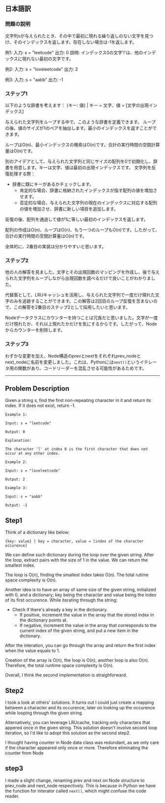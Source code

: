 ## 日本語訳

### 問題の説明
文字列sが与えられたとき、その中で最初に現れる繰り返しのない文字を見つけ、そのインデックスを返します。存在しない場合は-1を返します。

例1:
入力: s = "leetcode"
出力: 0
説明: インデックス0の文字'l'は、他のインデックスに現れない最初の文字です。

例2:
入力: s = "loveleetcode"
出力: 2

例3:
入力: s = "aabb"
出力: -1

### ステップ1
以下のような辞書を考えます：
{キー: 値} | キー = 文字、値 = [文字の出現インデックス]

与えられた文字列をループする中で、このような辞書を定義できます。
ループの後、値のサイズが1のペアを抽出します。最小のインデックスを返すことができます。

ループはO(n)、最小インデックスの検索はO(n)です。合計の実行時間の空間計算量はO(n)です。

別のアイデアとして、与えられた文字列と同じサイズの配列を0で初期化し、辞書を用意します。キーは文字、値は最初の出現インデックスです。
文字列を反復処理する際：
- 辞書に既にキーがあるかチェックします。
  - 肯定的な場合、辞書に格納されたインデックスが指す配列の値を増加させます。
  - 否定的な場合、与えられた文字列の現在のインデックスに対応する配列の値を増加させ、辞書に新しい項目を追加します。

反復の後、配列を通過して値が1に等しい最初のインデックスを返します。

配列の作成はO(n)、ループはO(n)、もう一つのループもO(n)です。したがって、合計の実行時間の空間計算量はO(n)です。

全体的に、2番目の実装は分かりやすいと思います。

### ステップ2
他の人の解答を見ました。文字とその出現回数のマッピングを作成し、後で与えられた文字列をループしながら出現回数を調べるだけで良いことがわかりました。

代替案として、LRUキャッシュを活用し、与えられた文字列で一度だけ現れた文字のみを追跡することができます。この解答は2回目のループ反復を含まないので、この解答を2番目のステップ2として採用したいと思います。

Nodeデータクラスにカウンターを持つことは冗長だと思いました。文字が一度だけ現れたか、それ以上現れたかだけを気にするからです。したがって、Nodeからカウンターを削除します。

### ステップ3
わずかな変更を加え、Node構造のprevとnextをそれぞれprev_nodeとnext_nodeに名前を変更しました。これは、Pythonには`next()`というイテレータ用の関数があり、コードリーダーを混乱させる可能性があるためです。

---

## Problem Description
Given a string s, find the first non-repeating character in it and return its index. If it does not exist, return -1.

```
Example 1:

Input: s = "leetcode"

Output: 0

Explanation:

The character 'l' at index 0 is the first character that does not occur at any other index.
```

```
Example 2:

Input: s = "loveleetcode"

Output: 2
```

```
Example 3:

Input: s = "aabb"

Output: -1
```

## Step1
Think of a dictionary like below:
```
{key: value} | key = character, value = [index of the character occurence]
```
We can define such dictionary during the loop over the given string.
After the loop, extract pairs with the size of 1 in the value. We can return the smallest index.

The loop is O(n), finding the smallest index takes O(n). The total rutime space complexity is O(n).

Another idea is to have an array of same size of the given string, initialized with 0, and a dictionary; key being the character and value being the index of its first occurence.
While iterating through the string:
- Check if there's already a key in the dictionary.
    - If positive, increment the value in the array that the stored index in the dictionary points at.
    - If negative, increment the value in the array that corresponds to the current index of the given string, and put a new item in the dictionary.

After the interation, you can go through the array and return the first index when the value equals to 1.

Creation of the array is O(n), the loop is O(n), another loop is also O(n). Therefore, the total runtime space complexity is O(n).

Overall, I think the second implementation is straighforward.

## Step2
I took a look at others' solutions. It turns out I could just create a mapping between a character and its occurence, later on looking up the occurence while looping through the given string.

Alternatively, you can leverage LRUcache, tracking only characters that appered once in the given string. This solution doesn't involve second loop iteration, so I'd like to adopt this solution as the second step2.

I thought having counter in Node data class was redundant, as we only care if the character appeared only once or more. Therefore eliminating the counter from Node

## step3

I made a slight change, renaming prev and next on Node structure to prev_node and next_node respectively. This is because in Python we have the function for interator called `next()`, which might confuse the code reader.
